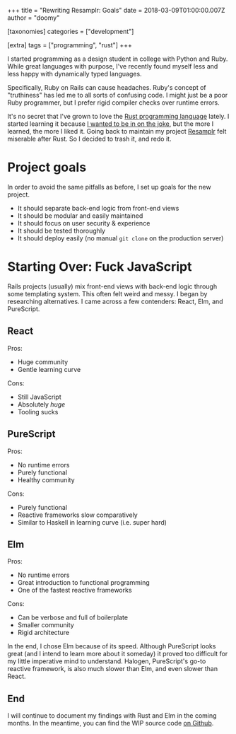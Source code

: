 +++
title = "Rewriting Resamplr: Goals"
date = 2018-03-09T01:00:00.007Z
author = "doomy"

[taxonomies]
categories = ["development"]

[extra]
tags = ["programming", "rust"]
+++

I started programming as a design student in college with Python and Ruby.  While great languages with purpose, I've recently found myself less and less happy with dynamically typed languages.  

Specifically, Ruby on Rails can cause headaches.  Ruby's concept of "truthiness" has led me to all sorts of confusing code.  I might just be a poor Ruby programmer, but I prefer rigid compiler checks over runtime errors.

It's no secret that I've grown to love the [Rust programming language](/tags/rust/) lately.  I started learning it because [I wanted to be in on the joke](https://reddit.com/r/programmingcirclejerk), but the more I learned, the more I liked it.  Going back to maintain my project [Resamplr](https://resamplr.com) felt miserable after Rust.  So I decided to trash it, and redo it.

# Project goals
In order to avoid the same pitfalls as before, I set up goals for the new project.

- It should separate back-end logic from front-end views
- It should be modular and easily maintained
- It should focus on user security & experience
- It should be tested thoroughly 
- It should deploy easily (no manual `git clone` on the production server)

# Starting Over: Fuck JavaScript
Rails projects (usually) mix front-end views with back-end logic through some templating system.  This often felt weird and messy.  I began by researching alternatives.  I came across a few contenders: React, Elm, and PureScript.

## React
Pros:

- Huge community
- Gentle learning curve

Cons:

- Still JavaScript
- Absolutely *huge*
- Tooling sucks

## PureScript
Pros: 

- No runtime errors
- Purely functional
- Healthy community

Cons:

- Purely functional
- Reactive frameworks slow comparatively
- Similar to Haskell in learning curve (i.e. super hard)

## Elm
Pros:

- No runtime errors
- Great introduction to functional programming
- One of the fastest reactive frameworks

Cons:

- Can be verbose and full of boilerplate
- Smaller community
- Rigid architecture 

In the end, I chose Elm because of its speed.  Although PureScript looks great (and I intend to learn more about it someday) it proved too difficult for my little imperative mind to understand.  Halogen, PureScript's go-to reactive framework, is also much slower than Elm, and even slower than React.

## End
I will continue to document my findings with Rust and Elm in the coming months.  In the meantime, you can find the WIP source code [on Github](https://github.com/resamplr/resamplr-web).